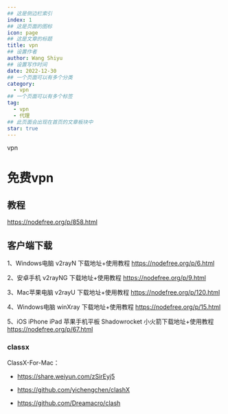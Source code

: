 ```yaml
---
## 这是侧边栏索引
index: 1
## 这是页面的图标
icon: page
## 这是文章的标题
title: vpn
## 设置作者
author: Wang Shiyu
## 设置写作时间
date: 2022-12-30
## 一个页面可以有多个分类
category:
  - vpn
## 一个页面可以有多个标签
tag:
  - vpn
  - 代理
## 此页面会出现在首页的文章板块中
star: true
---
```


vpn

<!-- more -->


# 免费vpn

## 教程

https://nodefree.org/p/858.html

## 客户端下载

1、Windows电脑 v2rayN 下载地址+使用教程
https://nodefree.org/p/6.html

2、安卓手机 v2rayNG 下载地址+使用教程
https://nodefree.org/p/9.html

3、Mac苹果电脑 v2rayU 下载地址+使用教程
https://nodefree.org/p/120.html

4、Windows电脑 winXray 下载地址+使用教程
https://nodefree.org/p/15.html

5、iOS iPhone iPad 苹果手机平板 Shadowrocket 小火箭下载地址+使用教程
https://nodefree.org/p/67.html


### classx

ClassX-For-Mac：

- https://share.weiyun.com/zSirEyj5

- https://github.com/yichengchen/clashX

- https://github.com/Dreamacro/clash



